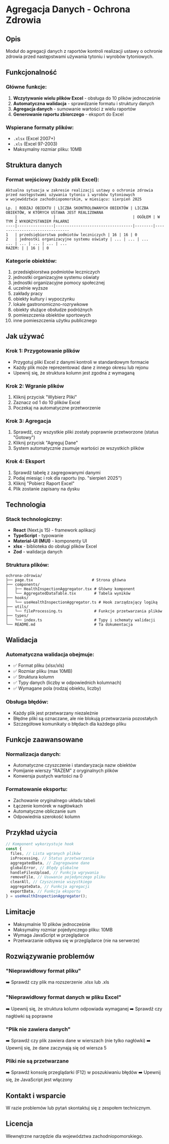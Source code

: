 # Agregacja Danych - Ochrona Zdrowia

## Opis

Moduł do agregacji danych z raportów kontroli realizacji ustawy o ochronie zdrowia przed następstwami używania tytoniu i wyrobów tytoniowych.

## Funkcjonalność

### Główne funkcje:

1. **Wczytywanie wielu plików Excel** - obsługa do 10 plików jednocześnie
2. **Automatyczna walidacja** - sprawdzanie formatu i struktury danych
3. **Agregacja danych** - sumowanie wartości z wielu raportów
4. **Generowanie raportu zbiorczego** - eksport do Excel

### Wspierane formaty plików:

- `.xlsx` (Excel 2007+)
- `.xls` (Excel 97-2003)
- Maksymalny rozmiar pliku: 10MB

## Struktura danych

### Format wejściowy (każdy plik Excel):

```
Aktualna sytuacja w zakresie realizacji ustawy o ochronie zdrowia przed następstwami używania tytoniu i wyrobów tytoniowych
w województwie zachodniopomorskim, w miesiącu: sierpień 2025

Lp. | RODZAJ OBIEKTU | LICZBA SKONTROLOWANYCH OBIEKTÓW | LICZBA OBIEKTÓW, W KTÓRYCH USTAWA JEST REALIZOWANA
    |                |                                  | OGÓŁEM | W TYM Z WYKORZYSTANIEM PALARNI
----|----------------|----------------------------------|--------|--------------------------------
1   | przedsiębiorstwa podmiotów leczniczych | 16 | 16 | 0
2   | jednostki organizacyjne systemu oświaty | ... | ... | ...
... | ... | ... | ... | ...
RAZEM: | | 16 | | 0
```

### Kategorie obiektów:

1. przedsiębiorstwa podmiotów leczniczych
2. jednostki organizacyjne systemu oświaty
3. jednostki organizacyjne pomocy społecznej
4. uczelnie wyższe
5. zakłady pracy
6. obiekty kultury i wypoczynku
7. lokale gastronomiczno-rozrywkowe
8. obiekty służące obsłudze podróżnych
9. pomieszczenia obiektów sportowych
10. inne pomieszczenia użytku publicznego

## Jak używać

### Krok 1: Przygotowanie plików

- Przygotuj pliki Excel z danymi kontroli w standardowym formacie
- Każdy plik może reprezentować dane z innego okresu lub rejonu
- Upewnij się, że struktura kolumn jest zgodna z wymaganą

### Krok 2: Wgranie plików

1. Kliknij przycisk "Wybierz Pliki"
2. Zaznacz od 1 do 10 plików Excel
3. Poczekaj na automatyczne przetworzenie

### Krok 3: Agregacja

1. Sprawdź, czy wszystkie pliki zostały poprawnie przetworzone (status "Gotowy")
2. Kliknij przycisk "Agreguj Dane"
3. System automatycznie zsumuje wartości ze wszystkich plików

### Krok 4: Eksport

1. Sprawdź tabelę z zagregowanymi danymi
2. Podaj miesiąc i rok dla raportu (np. "sierpień 2025")
3. Kliknij "Pobierz Raport Excel"
4. Plik zostanie zapisany na dysku

## Technologia

### Stack technologiczny:

- **React** (Next.js 15) - framework aplikacji
- **TypeScript** - typowanie
- **Material-UI (MUI)** - komponenty UI
- **xlsx** - biblioteka do obsługi plików Excel
- **Zod** - walidacja danych

### Struktura plików:

```
ochrona-zdrowia/
├── page.tsx                          # Strona główna
├── components/
│   ├── HealthInspectionAggregator.tsx # Główny komponent
│   └── AggregatedDataTable.tsx        # Tabela wyników
├── hooks/
│   └── useHealthInspectionAggregator.ts # Hook zarządzający logiką
├── utils/
│   └── fileProcessing.ts              # Funkcje przetwarzania plików
├── types/
│   └── index.ts                       # Typy i schematy walidacji
└── README.md                          # Ta dokumentacja
```

## Walidacja

### Automatyczna walidacja obejmuje:

- ✅ Format pliku (xlsx/xls)
- ✅ Rozmiar pliku (max 10MB)
- ✅ Struktura kolumn
- ✅ Typy danych (liczby w odpowiednich kolumnach)
- ✅ Wymagane pola (rodzaj obiektu, liczby)

### Obsługa błędów:

- Każdy plik jest przetwarzany niezależnie
- Błędne pliki są oznaczane, ale nie blokują przetwarzania pozostałych
- Szczegółowe komunikaty o błędach dla każdego pliku

## Funkcje zaawansowane

### Normalizacja danych:

- Automatyczne czyszczenie i standaryzacja nazw obiektów
- Pomijanie wierszy "RAZEM" z oryginalnych plików
- Konwersja pustych wartości na 0

### Formatowanie eksportu:

- Zachowanie oryginalnego układu tabeli
- Łączenie komórek w nagłówkach
- Automatyczne obliczanie sum
- Odpowiednia szerokość kolumn

## Przykład użycia

```typescript
// Komponent wykorzystuje hook
const {
  files, // Lista wgranych plików
  isProcessing, // Status przetwarzania
  aggregatedData, // Zagregowane dane
  globalError, // Błędy globalne
  handleFilesUpload, // Funkcja wgrywania
  removeFile, // Usuwanie pojedynczego pliku
  clearAll, // Czyszczenie wszystkiego
  aggregateData, // Funkcja agregacji
  exportData, // Funkcja eksportu
} = useHealthInspectionAggregator();
```

## Limitacje

- Maksymalnie 10 plików jednocześnie
- Maksymalny rozmiar pojedynczego pliku: 10MB
- Wymaga JavaScript w przeglądarce
- Przetwarzanie odbywa się w przeglądarce (nie na serwerze)

## Rozwiązywanie problemów

### "Nieprawidłowy format pliku"

➡️ Sprawdź czy plik ma rozszerzenie .xlsx lub .xls

### "Nieprawidłowy format danych w pliku Excel"

➡️ Upewnij się, że struktura kolumn odpowiada wymaganej
➡️ Sprawdź czy nagłówki są poprawne

### "Plik nie zawiera danych"

➡️ Sprawdź czy plik zawiera dane w wierszach (nie tylko nagłówki)
➡️ Upewnij się, że dane zaczynają się od wiersza 5

### Pliki nie są przetwarzane

➡️ Sprawdź konsolę przeglądarki (F12) w poszukiwaniu błędów
➡️ Upewnij się, że JavaScript jest włączony

## Kontakt i wsparcie

W razie problemów lub pytań skontaktuj się z zespołem technicznym.

## Licencja

Wewnętrzne narzędzie dla województwa zachodniopomorskiego.
